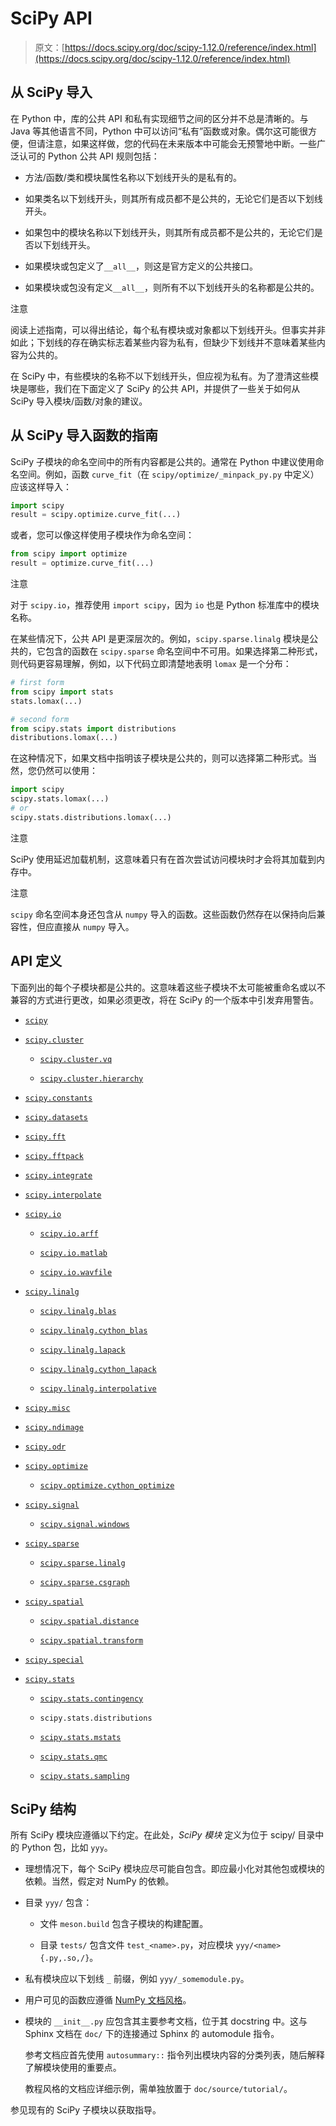 # SciPy API

> 原文：[https://docs.scipy.org/doc/scipy-1.12.0/reference/index.html](https://docs.scipy.org/doc/scipy-1.12.0/reference/index.html)

## 从 SciPy 导入

在 Python 中，库的公共 API 和私有实现细节之间的区分并不总是清晰的。与 Java 等其他语言不同，Python 中可以访问“私有”函数或对象。偶尔这可能很方便，但请注意，如果这样做，您的代码在未来版本中可能会无预警地中断。一些广泛认可的 Python 公共 API 规则包括：

+   方法/函数/类和模块属性名称以下划线开头的是私有的。

+   如果类名以下划线开头，则其所有成员都不是公共的，无论它们是否以下划线开头。

+   如果包中的模块名称以下划线开头，则其所有成员都不是公共的，无论它们是否以下划线开头。

+   如果模块或包定义了`__all__`，则这是官方定义的公共接口。

+   如果模块或包没有定义`__all__`，则所有不以下划线开头的名称都是公共的。

注意

阅读上述指南，可以得出结论，每个私有模块或对象都以下划线开头。但事实并非如此；下划线的存在确实标志着某些内容为私有，但缺少下划线并不意味着某些内容为公共的。

在 SciPy 中，有些模块的名称不以下划线开头，但应视为私有。为了澄清这些模块是哪些，我们在下面定义了 SciPy 的公共 API，并提供了一些关于如何从 SciPy 导入模块/函数/对象的建议。

## 从 SciPy 导入函数的指南

SciPy 子模块的命名空间中的所有内容都是公共的。通常在 Python 中建议使用命名空间。例如，函数 `curve_fit`（在 `scipy/optimize/_minpack_py.py` 中定义）应该这样导入：

```py
import scipy
result = scipy.optimize.curve_fit(...) 
```

或者，您可以像这样使用子模块作为命名空间：

```py
from scipy import optimize
result = optimize.curve_fit(...) 
```

注意

对于 `scipy.io`，推荐使用 `import scipy`，因为 `io` 也是 Python 标准库中的模块名称。

在某些情况下，公共 API 是更深层次的。例如，`scipy.sparse.linalg` 模块是公共的，它包含的函数在 `scipy.sparse` 命名空间中不可用。如果选择第二种形式，则代码更容易理解，例如，以下代码立即清楚地表明 `lomax` 是一个分布：

```py
# first form
from scipy import stats
stats.lomax(...)

# second form
from scipy.stats import distributions
distributions.lomax(...) 
```

在这种情况下，如果文档中指明该子模块是公共的，则可以选择第二种形式。当然，您仍然可以使用：

```py
import scipy
scipy.stats.lomax(...)
# or
scipy.stats.distributions.lomax(...) 
```

注意

SciPy 使用延迟加载机制，这意味着只有在首次尝试访问模块时才会将其加载到内存中。

注意

`scipy` 命名空间本身还包含从 `numpy` 导入的函数。这些函数仍然存在以保持向后兼容性，但应直接从 `numpy` 导入。

## API 定义

下面列出的每个子模块都是公共的。这意味着这些子模块不太可能被重命名或以不兼容的方式进行更改，如果必须更改，将在 SciPy 的一个版本中引发弃用警告。

+   [`scipy`](../index.html#module-scipy "scipy")

+   [`scipy.cluster`](cluster.html#module-scipy.cluster "scipy.cluster")

    +   [`scipy.cluster.vq`](cluster.vq.html#module-scipy.cluster.vq "scipy.cluster.vq")

    +   [`scipy.cluster.hierarchy`](cluster.hierarchy.html#module-scipy.cluster.hierarchy "scipy.cluster.hierarchy")

+   [`scipy.constants`](constants.html#module-scipy.constants "scipy.constants")

+   [`scipy.datasets`](datasets.html#module-scipy.datasets "scipy.datasets")

+   [`scipy.fft`](fft.html#module-scipy.fft "scipy.fft")

+   [`scipy.fftpack`](fftpack.html#module-scipy.fftpack "scipy.fftpack")

+   [`scipy.integrate`](integrate.html#module-scipy.integrate "scipy.integrate")

+   [`scipy.interpolate`](interpolate.html#module-scipy.interpolate "scipy.interpolate")

+   [`scipy.io`](io.html#module-scipy.io "scipy.io")

    +   [`scipy.io.arff`](io.html#module-scipy.io.arff "scipy.io.arff")

    +   [`scipy.io.matlab`](io.matlab.html#module-scipy.io.matlab "scipy.io.matlab")

    +   [`scipy.io.wavfile`](io.html#module-scipy.io.wavfile "scipy.io.wavfile")

+   [`scipy.linalg`](linalg.html#module-scipy.linalg "scipy.linalg")

    +   [`scipy.linalg.blas`](linalg.blas.html#module-scipy.linalg.blas "scipy.linalg.blas")

    +   [`scipy.linalg.cython_blas`](linalg.cython_blas.html#module-scipy.linalg.cython_blas "scipy.linalg.cython_blas")

    +   [`scipy.linalg.lapack`](linalg.lapack.html#module-scipy.linalg.lapack "scipy.linalg.lapack")

    +   [`scipy.linalg.cython_lapack`](linalg.cython_lapack.html#module-scipy.linalg.cython_lapack "scipy.linalg.cython_lapack")

    +   [`scipy.linalg.interpolative`](linalg.interpolative.html#module-scipy.linalg.interpolative "scipy.linalg.interpolative")

+   [`scipy.misc`](misc.html#module-scipy.misc "scipy.misc")

+   [`scipy.ndimage`](ndimage.html#module-scipy.ndimage "scipy.ndimage")

+   [`scipy.odr`](odr.html#module-scipy.odr "scipy.odr")

+   [`scipy.optimize`](optimize.html#module-scipy.optimize "scipy.optimize")

    +   [`scipy.optimize.cython_optimize`](optimize.cython_optimize.html#module-scipy.optimize.cython_optimize "scipy.optimize.cython_optimize")

+   [`scipy.signal`](signal.html#module-scipy.signal "scipy.signal")

    +   [`scipy.signal.windows`](signal.windows.html#module-scipy.signal.windows "scipy.signal.windows")

+   [`scipy.sparse`](sparse.html#module-scipy.sparse "scipy.sparse")

    +   [`scipy.sparse.linalg`](sparse.linalg.html#module-scipy.sparse.linalg "scipy.sparse.linalg")

    +   [`scipy.sparse.csgraph`](sparse.csgraph.html#module-scipy.sparse.csgraph "scipy.sparse.csgraph")

+   [`scipy.spatial`](spatial.html#module-scipy.spatial "scipy.spatial")

    +   [`scipy.spatial.distance`](spatial.distance.html#module-scipy.spatial.distance "scipy.spatial.distance")

    +   [`scipy.spatial.transform`](spatial.transform.html#module-scipy.spatial.transform "scipy.spatial.transform")

+   [`scipy.special`](special.html#module-scipy.special "scipy.special")

+   [`scipy.stats`](stats.html#module-scipy.stats "scipy.stats")

    +   [`scipy.stats.contingency`](stats.contingency.html#module-scipy.stats.contingency "scipy.stats.contingency")

    +   `scipy.stats.distributions`

    +   [`scipy.stats.mstats`](stats.mstats.html#module-scipy.stats.mstats "scipy.stats.mstats")

    +   [`scipy.stats.qmc`](stats.qmc.html#module-scipy.stats.qmc "scipy.stats.qmc")

    +   [`scipy.stats.sampling`](stats.sampling.html#module-scipy.stats.sampling "scipy.stats.sampling")

## SciPy 结构

所有 SciPy 模块应遵循以下约定。在此处，*SciPy 模块* 定义为位于 scipy/ 目录中的 Python 包，比如 `yyy`。

+   理想情况下，每个 SciPy 模块应尽可能自包含。即应最小化对其他包或模块的依赖。当然，假定对 NumPy 的依赖。

+   目录 `yyy/` 包含：

    +   文件 `meson.build` 包含子模块的构建配置。

    +   目录 `tests/` 包含文件 `test_<name>.py`，对应模块 `yyy/<name>{.py,.so,/}`。

+   私有模块应以下划线 `_` 前缀，例如 `yyy/_somemodule.py`。

+   用户可见的函数应遵循 [NumPy 文档风格](https://numpydoc.readthedocs.io/en/latest/format.html)。

+   模块的 `__init__.py` 应包含其主要参考文档，位于其 docstring 中。这与 Sphinx 文档在 `doc/` 下的连接通过 Sphinx 的 automodule 指令。

    参考文档应首先使用 `autosummary::` 指令列出模块内容的分类列表，随后解释了解模块使用的重要点。

    教程风格的文档应详细示例，需单独放置于 `doc/source/tutorial/`。

参见现有的 SciPy 子模块以获取指导。
